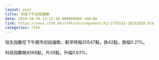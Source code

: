 ```yaml
---
layout: post
title: 恒指下午初段偏軟
date: 2024-10-28 13:12:49.000000000 +08:00
link: https://news.rthk.hk/rthk/ch/component/k2/1776532-20241028.htm
categories: rthk
---
```


恒生指數在下午開市初段偏軟，較早時報20547點，跌42點，跌幅0.21%。

科技指數報4566點，升28點，升幅0.63%。
